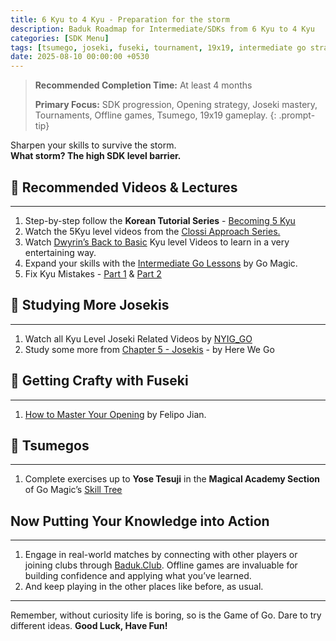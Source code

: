```yaml
---
title: 6 Kyu to 4 Kyu - Preparation for the storm
description: Baduk Roadmap for Intermediate/SDKs from 6 Kyu to 4 Kyu
categories: [SDK Menu]
tags: [tsumego, joseki, fuseki, tournament, 19x19, intermediate go strategy]
date: 2025-08-10 00:00:00 +0530
---
```


> **Recommended Completion Time:** At least 4 months  
>
> **Primary Focus:** SDK progression, Opening strategy, Joseki mastery, Tournaments, Offline games, Tsumego, 19x19 gameplay.
{: .prompt-tip}

Sharpen your skills to survive the storm.<br>
**What storm? The high SDK level barrier.**

## 🎥 Recommended Videos & Lectures

---

1. Step-by-step follow the **Korean Tutorial Series** - <a href="https://youtube.com/playlist?list=PLO5jVlKbZT23uFrOJshQuLeL5Q4cbN0Hq&si=FQmYtsldRoK8s0Bd" target="_blank" rel="nofollow noopener noreferrer">Becoming 5 Kyu</a>
2. Watch the 5Kyu level videos from the <a href="https://baduktube.soumyak4.in/collection/4" target="_blank">Clossi Approach Series.</a>
3. Watch <a href="https://www.youtube.com/@dwyrin" target="_blank" rel="nofollow noopener noreferrer">Dwyrin’s Back to Basic</a> Kyu level Videos to learn in a very entertaining way.
4. Expand your skills with the <a href="https://youtube.com/playlist?list=PL4DLlaT_bvDHmyqDvrEXk7whW13Fdsq3Z&si=mUiklVnHHQghqYU1" target="_blank" rel="nofollow noopener noreferrer">Intermediate Go Lessons</a> by Go Magic.
5. Fix Kyu Mistakes - <a href="https://youtu.be/cX7umYn2Uto?si=RyDRxWSE3w878h6C" target="_blank" rel="nofollow noopener noreferrer">Part 1</a> & <a href="https://youtu.be/7LNGMfVthnA?si=HHCrW3pcIwLVknq2" target="_blank" rel="nofollow noopener noreferrer">Part 2</a>

## 📖 Studying More Josekis

---

1. Watch all Kyu Level Joseki Related Videos by <a href="https://youtube.com/playlist?list=PLoZIU5jkY_Y_Gfok4TDuCv6sO9pU_j2bQ&si=m_RQy02HeQXkcmHK" target="_blank" rel="nofollow noopener noreferrer">NYIG_GO</a>
2. Study some more from <a href="https://youtube.com/playlist?list=PLsIslX1eRChLX1hnK0phW0EGiME2zp9rc&si=eMATdMh_OlICAmRb" target="_blank" rel="nofollow noopener noreferrer">Chapter 5 - Josekis</a> - by Here We Go

## 📑 Getting Crafty with Fuseki

---

1. <a href="https://youtube.com/playlist?list=PLoZIU5jkY_Y_mlj_DvvVNleylBXvPWZAw&si=qUjp5J_I3r7CckaY" target="_blank" rel="nofollow noopener noreferrer">How to Master Your Opening</a> by Felipo Jian.

## 🧩 Tsumegos

---

1. Complete exercises up to **Yose Tesuji** in the **Magical Academy Section** of Go Magic’s <a href="https://gomagic.org/go-problems/" target="_blank" rel="nofollow noopener noreferrer">Skill Tree</a> 

## Now Putting Your Knowledge into Action

---

1. Engage in real-world matches by connecting with other players or joining clubs through <a href="https://baduk.club" target="_blank" rel="nofollow noopener noreferrer">Baduk.Club</a>. Offline games are invaluable for building confidence and applying what you’ve learned.
2. And keep playing in the other places like before, as usual.

---

Remember, without curiosity life is boring, so is the Game of Go.
Dare to try different ideas.
**Good Luck, Have Fun!**